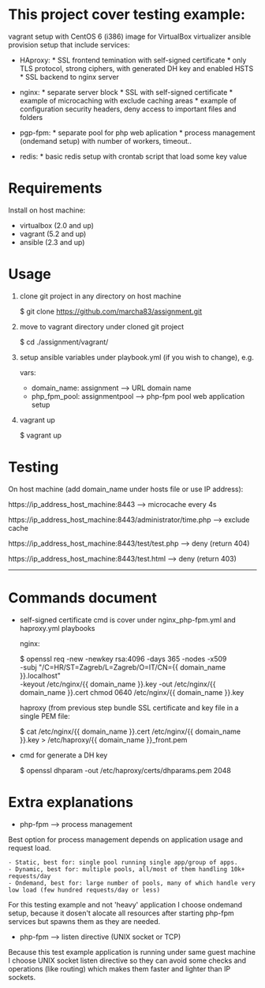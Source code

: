 # This project cover testing example:

vagrant setup with CentOS 6 (i386) image for VirtualBox virtualizer
ansible provision  setup that include services:
- HAproxy:
      * SSL frontend temination with self-signed certificate 
      * only TLS protocol, strong ciphers, with generated DH key and enabled HSTS 
      * SSL backend to nginx server 

- nginx:
      * separate server block
      * SSL with self-signed certificate
      * example of microcaching with exclude caching areas
      * example of configuration security headers, deny access to important files and folders

- pgp-fpm:
      * separate pool for php web aplication
      * process management (ondemand setup) with number of workers, timeout..

- redis:
      * basic redis setup with crontab script that load some key value


#  Requirements

Install on host machine: 
- virtualbox (2.0 and up)
- vagrant (5.2 and up)
- ansible (2.3 and up)


# Usage

1. clone git project in any directory on host machine

   $ git clone https://github.com/marcha83/assignment.git

2. move to vagrant directory under cloned git project
   
   $ cd ./assignment/vagrant/

3. setup ansible variables under playbook.yml (if you wish to change), e.g.

    vars:
      - domain_name: assignment   -->  URL domain name 
      - php_fpm_pool: assignmentpool  -->  php-fpm pool web application setup 

3. vagrant up

   $ vagrant up


# Testing

On host machine (add domain_name under hosts file or use IP address):

https://ip_address_host_machine:8443  --> microcache every 4s

https://ip_address_host_machine:8443/administrator/time.php  --> exclude cache

https://ip_address_host_machine:8443/test/test.php  --> deny (return 404)

https://ip_address_host_machine:8443/test.html  -->  deny (return 403)

-----------------------------------------------------------------------------------------------------------------

# Commands document  

- self-signed certificate cmd is cover under nginx_php-fpm.yml and haproxy.yml playbooks
   
   nginx:
   
   $ openssl req -new -newkey rsa:4096 -days 365 -nodes -x509 \
    -subj "/C=HR/ST=Zagreb/L=Zagreb/O=IT/CN={{ domain_name }}.localhost" \
    -keyout /etc/nginx/{{ domain_name }}.key  -out /etc/nginx/{{ domain_name }}.cert
    chmod 0640 /etc/nginx/{{ domain_name }}.key 

    haproxy (from previous step bundle SSL certificate and key file in a single PEM file: 
    
   $  cat /etc/nginx/{{ domain_name }}.cert /etc/nginx/{{ domain_name }}.key > /etc/haproxy/{{ domain_name }}_front.pem

-  cmd for generate a DH key

    $  openssl dhparam -out /etc/haproxy/certs/dhparams.pem 2048


 # Extra explanations

- php-fpm --> process management

Best option for process management depends on application usage and request load. 

    - Static, best for: single pool running single app/group of apps.
    - Dynamic, best for: multiple pools, all/most of them handling 10k+ requests/day
    - Ondemand, best for: large number of pools, many of which handle very low load (few hundred requests/day or less) 

For this testing example and not 'heavy' application I choose ondemand setup, because it dosen't alocate all resources after starting php-fpm services but spawns them as they are needed.

- php-fpm --> listen directive (UNIX socket or TCP)

Because this test example application is running under same guest machine I choose UNIX socket listen directive so they can avoid some checks and operations (like routing) which makes them faster and lighter than IP sockets.
